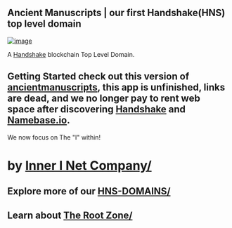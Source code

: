 ## Ancient Manuscripts | our first Handshake(HNS) top level domain

[![image](https://user-images.githubusercontent.com/37987346/101999396-a37e4380-3caa-11eb-8cc6-e61fb53c7855.png)](http://shapereality.innerinetcompany.hns.to/)

A [Handshake](https://handshake.org) blockchain Top Level Domain.

## Getting Started check out this version of [ancientmanuscripts](https://my-ancientmanuscripts.vercel.app), this app is unfinished, links are dead, and we no longer pay to rent web space after discovering [Handshake](https://handshake.org) and [Namebase.io](https://namebase.io/). 

 We now focus on The "I" within!
# by [Inner I Net Company/](http:shapereality.innerinetcompany.hns.to/)
## Explore more of our [HNS-DOMAINS/](http://home.hns-domains.hns.to/)
## Learn about [The Root Zone/](http://dnssecuritygroup.therootzone.hns.to/)






